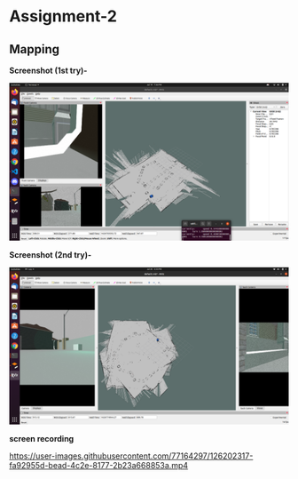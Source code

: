 
# Assignment-2
## Mapping

**Screenshot (1st try)-**

<img src='auv_assingment_2.png'>


**Screenshot (2nd try)-**

<img src="auv-2_try-2.png">

**screen recording**


https://user-images.githubusercontent.com/77164297/126202317-fa92955d-bead-4c2e-8177-2b23a668853a.mp4
